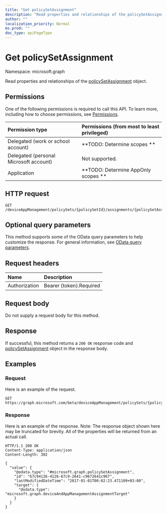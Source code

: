 ```yaml
---
title: "Get policySetAssignment"
description: "Read properties and relationships of the policySetAssignment object."
author: ""
localization_priority: Normal
ms.prod: ""
doc_type: apiPageType
---
```


# Get policySetAssignment

Namespace: microsoft.graph

Read properties and relationships of the [policySetAssignment](../resources/policysetassignment.md) object.

## Permissions
One of the following permissions is required to call this API. To learn more, including how to choose permissions, see [Permissions](/concepts/permissions-reference.md).

|Permission type|Permissions (from most to least privileged)|
|:---|:---|
|Delegated (work or school account)|**TODO: Determine scopes **|
|Delegated (personal Microsoft account)|Not supported.|
|Application|**TODO: Determine AppOnly scopes **|

## HTTP request
<!-- {
  "blockType": "ignored"
}
-->
``` http
GET /deviceAppManagement/policySets/{policySetId}/assignments/{policySetAssignmentId}
```

## Optional query parameters
This method supports some of the OData query parameters to help customize the response. For general information, see [OData query parameters](/graph/query-parameters).

## Request headers
|Name|Description|
|:---|:---|
|Authorization|Bearer {token}.Required|

## Request body
Do not supply a request body for this method.

## Response
If successful, this method returns a `200 OK` response code and [policySetAssignment](../resources/policysetassignment.md) object in the response body.

## Examples

### Request
Here is an example of the request.
<!-- {
  "blockType": "request",
  "name": "get_policysetassignment"
}
-->
``` http
GET https://graph.microsoft.com/beta/deviceAppManagement/policySets/{policySetId}/assignments/{policySetAssignmentId}
```

### Response
Here is an example of the response. Note: The response object shown here may be truncated for brevity. All of the properties will be returned from an actual call.
<!-- {
  "blockType": "response",
  "truncated": true,
  "@odata.type": "microsoft.graph.policySetAssignment"
}
-->
``` http
HTTP/1.1 200 OK
Content-Type: application/json
Content-Length: 302

{
  "value": {
    "@odata.type": "#microsoft.graph.policySetAssignment",
    "id": "67c94126-4126-67c9-2641-c9672641c967",
    "lastModifiedDateTime": "2017-01-01T00:02:23.471109+03:00",
    "target": {
      "@odata.type": "microsoft.graph.deviceAndAppManagementAssignmentTarget"
    }
  }
}
```

